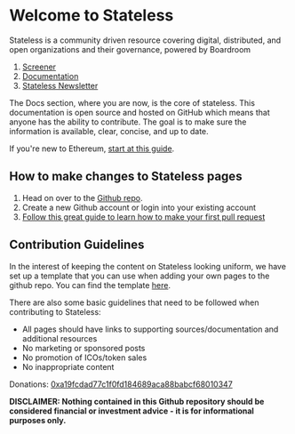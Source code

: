 # Welcome to Stateless

Stateless is a community driven resource covering digital, distributed, and open organizations and their governance, powered by Boardroom

1. [Screener](https://podcast.stateless.io)
2. [Documentation](https://stateless.substack.com)
3. [Stateless Newsletter](https://governance.substack.com)

The Docs section, where you are now, is the core of stateless. This documentation is open source and hosted on GitHub which means that anyone has the ability to contribute. The goal is to make sure the information is available, clear, concise, and up to date.

If you're new to Ethereum, [start at this guide](https://docs.stateless.io/using-ethereum/ethereum-new-user-guide/).

## How to make changes to Stateless pages
1. Head on over to the [Github repo](https://github.com/boardroom-inc/stateless).
2. Create a new Github account or login into your existing account
3. [Follow this great guide to learn how to make your first pull request](https://www.youtube.com/watch?v=YTbRzhQju4c&t=1s)

## Contribution Guidelines

In the interest of keeping the content on Stateless looking uniform, we have set up a template that you can use when adding your own pages to the github repo. You can find the template [here](https://github.com/stateless-io/stateless/tree/138f04335ad4a090d8eb370a9af90ee82fccf1a6/template.md).

There are also some basic guidelines that need to be followed when contributing to Stateless:

* All pages should have links to supporting sources/documentation and additional resources
* No marketing or sponsored posts
* No promotion of ICOs/token sales
* No inappropriate content

Donations: [0xa19fcdad77c1f0fd184689aca88babcf68010347](https://etherscan.io/address/0xa19fcdad77c1f0fd184689aca88babcf68010347)

**DISCLAIMER: Nothing contained in this Github repository should be considered financial or investment advice - it is for informational purposes only.**
